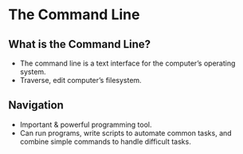 # The Command Line

## What is the Command Line?
- The command line is a text interface for the computer’s operating system.
- Traverse, edit computer’s filesystem.

## Navigation
- Important & powerful programming tool.
- Can run programs, write scripts to automate common tasks, and combine simple commands to handle difficult tasks.